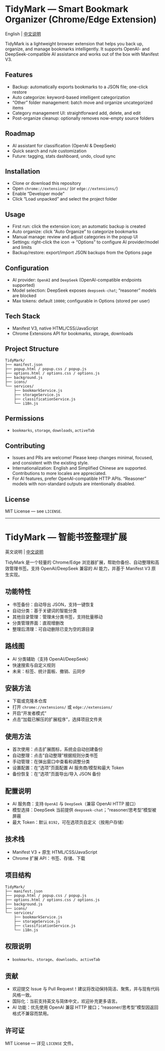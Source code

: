 # TidyMark — Smart Bookmark Organizer (Chrome/Edge Extension)

English | [中文说明](#tidymark--智能书签整理扩展)

TidyMark is a lightweight browser extension that helps you back up, organize, and manage bookmarks intelligently. It supports OpenAI- and DeepSeek-compatible AI assistance and works out of the box with Manifest V3.

## Features

- Backup: automatically exports bookmarks to a JSON file; one-click restore
- Auto categorize: keyword-based intelligent categorization
- “Other” folder management: batch move and organize uncategorized items
- Category management UI: straightforward add, delete, and edit
- Post-organize cleanup: optionally removes now-empty source folders

## Roadmap

- AI assistant for classification (OpenAI & DeepSeek)
- Quick search and rule customization
- Future: tagging, stats dashboard, undo, cloud sync

## Installation

- Clone or download this repository
- Open `chrome://extensions/` (or `edge://extensions/`)
- Enable “Developer mode”
- Click “Load unpacked” and select the project folder

## Usage

- First run: click the extension icon; an automatic backup is created
- Auto organize: click “Auto Organize” to categorize bookmarks
- Manual manage: review and adjust categories in the popup UI
- Settings: right-click the icon → “Options” to configure AI provider/model and limits
- Backup/restore: export/import JSON backups from the Options page

## Configuration

- AI provider: `OpenAI` and `DeepSeek` (OpenAI-compatible endpoints supported)
- Model selection: DeepSeek exposes `deepseek-chat`; “reasoner” models are blocked
- Max tokens: default `10000`; configurable in Options (stored per user)

## Tech Stack

- Manifest V3, native HTML/CSS/JavaScript
- Chrome Extensions API for bookmarks, storage, downloads

## Project Structure

```
TidyMark/
├── manifest.json
├── popup.html / popup.css / popup.js
├── options.html / options.css / options.js
├── background.js
├── icons/
└── services/
    ├── bookmarkService.js
    ├── storageService.js
    ├── classificationService.js
    └── i18n.js
```

## Permissions

- `bookmarks`, `storage`, `downloads`, `activeTab`

## Contributing

- Issues and PRs are welcome! Please keep changes minimal, focused, and consistent with the existing style.
- Internationalization: English and Simplified Chinese are supported. Contributions to more locales are appreciated.
- For AI features, prefer OpenAI-compatible HTTP APIs. “Reasoner” models with non-standard outputs are intentionally disabled.

## License

MIT License — see `LICENSE`.

---

# TidyMark — 智能书签整理扩展

英文说明 | [中文说明](#tidymark--智能书签整理扩展)

TidyMark 是一个轻量的 Chrome/Edge 浏览器扩展，帮助你备份、自动整理和高效管理书签。支持 OpenAI/DeepSeek 兼容的 AI 能力，并基于 Manifest V3 原生实现。

## 功能特性

- 书签备份：自动导出 JSON，支持一键恢复
- 自动分类：基于关键词的智能分类
- 其他目录管理：管理未分类书签，支持批量移动
- 分类管理界面：直观增删改
- 整理后清理：可自动删除已变为空的源目录

## 路线图

- AI 分类辅助（支持 OpenAI/DeepSeek）
- 快速搜索与自定义规则
- 未来：标签、统计面板、撤销、云同步

## 安装方法

- 下载或克隆本仓库
- 打开 `chrome://extensions/` 或 `edge://extensions/`
- 开启“开发者模式”
- 点击“加载已解压的扩展程序”，选择项目文件夹

## 使用方法

- 首次使用：点击扩展图标，系统会自动创建备份
- 自动整理：点击“自动整理”根据规则分类书签
- 手动管理：在弹出窗口中查看和调整分类
- 设置配置：在“选项”页面配置 AI 服务商/模型和最大 Token
- 备份恢复：在“选项”页面导出/导入 JSON 备份

## 配置说明

- AI 服务商：支持 `OpenAI` 与 `DeepSeek`（兼容 OpenAI HTTP 接口）
- 模型选择：DeepSeek 当前提供 `deepseek-chat`；“reasoner/思考型”模型被屏蔽
- 最大 Token：默认 `8192`，可在选项页自定义（按用户存储）

## 技术栈

- Manifest V3 + 原生 HTML/CSS/JavaScript
- Chrome 扩展 API：书签、存储、下载

## 项目结构

```
TidyMark/
├── manifest.json
├── popup.html / popup.css / popup.js
├── options.html / options.css / options.js
├── background.js
├── icons/
└── services/
    ├── bookmarkService.js
    ├── storageService.js
    ├── classificationService.js
    └── i18n.js
```

## 权限说明

- `bookmarks`、`storage`、`downloads`、`activeTab`

## 贡献

- 欢迎提交 Issue 与 Pull Request！建议将改动保持简洁、聚焦，并与现有代码风格一致。
- 国际化：当前支持英文与简体中文，欢迎补充更多语言。
- AI 功能：优先使用 OpenAI 兼容 HTTP 接口；“reasoner/思考型”模型因返回格式不兼容而禁用。

## 许可证

MIT License — 详见 `LICENSE` 文件。